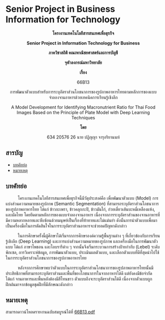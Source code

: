 # Senior Project in Business Information for Technology

<p align="center"><strong> โครงงานเทคโนโลยีสารสนเทศเพื่อธุรกิจ </strong></p>

<p align="center"><strong> Senior Project in Information Technology for Business </strong></p>

<p align="center"><strong> ภาควิชาสถิติ คณะพาณิชยศาสตร์และการบัญชี </strong></p>

<p align="center"><strong> จุฬาลงกรณ์มหาวิทยาลัย </strong></p>

<p align="center"><strong> เรื่อง </strong></p>

<p align="center"> 66B13 </p>

<p align="center"> การพัฒนาตัวแบบสำหรับการระบุอัตราส่วนโภชนาการของรูปภาพอาหารไทยตามหลักการของแบบจำลองจานอาหารด้วยเทคนิคการเรียนรู้เชิงลึก </p>

<p align="center"> A Model Development for Identifying Macronutrient Ratio for Thai Food Images Based on the Principle of  Plate Model with Deep Learning Techniques </p>

<p align="center"> <strong> โดย </strong></p>

<p align="center"> 634 20576 26 นาย ปฏิญญา จารุอริยานนท์ </p>

## สารบัญ

 - [บทคัทย่อ](#บทคัทย่อ)
 - [หมายเหตุ](#หมายเหตุ)
 
## บทคัทย่อ

&nbsp;&nbsp;&nbsp;&nbsp;&nbsp;&nbsp;&nbsp;&nbsp;&nbsp;&nbsp;โครงงานเทคโนโลยีสารสนเทศเพื่อธุรกิจนี้มีวัตุประสงค์คือ เพื่อพัฒนาตัวแบบ (Model) การแบ่งส่วนความหมายของรูปภาพ (Semantic Segmentation) ที่สามารถระบุอัตราส่วนโภชนาการของรูปภาพอาหารไทย ได้แก่ ข้าวกะเพรา, ข้าวคลุกกะปิ, ข้าวมันไก่, ก๋วยเตี๋ยวเส้นบะหมี่เหลืองแห้ง, และผัดไทย โดยยึดตามหลักการของแบบจำลองจานอาหาร เนื่องจากการระบุอัตราส่วนของจานอาหารที่มีความหลากหลายและซับซ้อนด้วยมนุษย์เป็นเรื่องที่ท้าทายและไม่แม่นยำ ดังนั้นการนำตัวแบบเพื่อมาเป็นเครื่องมือในการตัดสินใจในการระบุอัตราส่วนอาหารจะช่วยลดปัญหาดังกล่าว

&nbsp;&nbsp;&nbsp;&nbsp;&nbsp;&nbsp;&nbsp;&nbsp;&nbsp;&nbsp;ในการศึกษาครั้งนี้ผู้ศึกษาได้เริ่มจากการศึกษาองค์ความรู้พื้นฐานต่าง ๆ ที่เกี่ยวข้องกับการเรียนรู้เชิงลึก (Deep Learning) และการแบ่งส่วนความหมายของรูปภาพ และเครื่องมือในการพัฒนาตัวแบบ ได้แก่ ภาษาไพธอน และไลบรารีต่าง ๆ จากนั้นจึงเริ่มกระบวนการสร้างป้ายกำกับ (Lebel) ระดับพิกเซล, การวิเคราะห์ข้อมูล, การพัฒนาตัวแบบ, ประเมินผลตัวแบบ, และเลือกตัวแบบที่ดีที่สุดนำไปใช้ในการระบุอัตราส่วนโภชนาการของรูปภาพอาหารไทย

&nbsp;&nbsp;&nbsp;&nbsp;&nbsp;&nbsp;&nbsp;&nbsp;&nbsp;&nbsp;หลังจากการศึกษาพบว่าตัวแบบในการระบุอัตราส่วนโภชนาการของรูปภาพอาหารไทยนั้นมีประสิทธิภาพที่สามารถระบุอัตราส่วนและพื้นที่ของโภชนาการในจากอาหารได้ดี แต่ยังคงมีข้อจำกัด ได้แก่ จานอาหารและพื้นหลังต้องมีสีโทนขาว ตัวแบบถึงจะระบุอัตราส่วนได้ดี เนื่องจากตัวแบบถูกฝึกฝนมาจากข้อมูลชุดฝึกที่มีลักษณะดังกล่าว

## หมายเหตุ

สามารถดาวน์โหลดรายงานฉบับสมบูรณ์ได้ที่ [66B13.pdf](Senior%20Project/Report/66B13.pdf)
